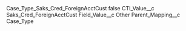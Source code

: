 <?xml version="1.0" encoding="UTF-8"?>
<CustomMetadata xmlns="http://soap.sforce.com/2006/04/metadata" xmlns:xsi="http://www.w3.org/2001/XMLSchema-instance" xmlns:xsd="http://www.w3.org/2001/XMLSchema">
    <label>Case_Type_Saks_Cred_ForeignAcctCust</label>
    <protected>false</protected>
    <values>
        <field>CTI_Value__c</field>
        <value xsi:type="xsd:string">Saks_Cred_ForeignAcctCust</value>
    </values>
    <values>
        <field>Field_Value__c</field>
        <value xsi:type="xsd:string">Other</value>
    </values>
    <values>
        <field>Parent_Mapping__c</field>
        <value xsi:type="xsd:string">Case_Type</value>
    </values>
</CustomMetadata>
